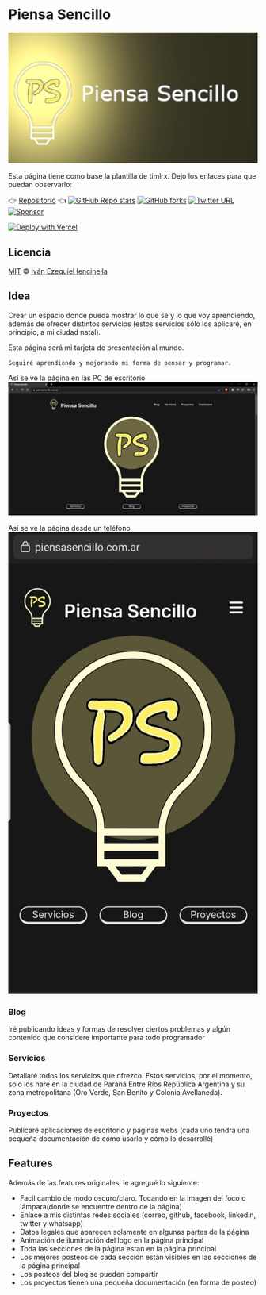# Piensa Sencillo

![blog-banner](/public/static/gallery/banner.webp)

Esta página tiene como base la plantilla de timlrx. Dejo los enlaces para que puedan observarlo:

:point_right: [Repositorio](https://tailwind-nextjs-starter-blog.vercel.app/) :point_left:
[![GitHub Repo stars](https://img.shields.io/github/stars/timlrx/tailwind-nextjs-starter-blog?style=social)](https://GitHub.com/timlrx/tailwind-nextjs-starter-blog/stargazers/)
[![GitHub forks](https://img.shields.io/github/forks/timlrx/tailwind-nextjs-starter-blog?style=social)](https://GitHub.com/timlrx/tailwind-nextjs-starter-blog/network/)
[![Twitter URL](https://img.shields.io/twitter/url?style=social&url=https%3A%2F%2Ftwitter.com%2Ftimlrxx)](https://twitter.com/timlrxx)
[![Sponsor](https://img.shields.io/static/v1?label=Sponsor&message=%E2%9D%A4&logo=GitHub&link=https://github.com/sponsors/timlrx)](https://github.com/sponsors/timlrx)

[![Deploy with Vercel](https://vercel.com/button)](https://vercel.com/new/git/external?repository-url=https://github.com/timlrx/tailwind-nextjs-starter-blog)

## Licencia

[MIT](https://github.com/iiencinella/blog-piensaSencillo/blob/master/LICENSE) © [Iván Ezequiel Iencinella](https://www.piensasencillo.com.ar)

## Idea

Crear un espacio donde pueda mostrar lo que sé y lo que voy aprendiendo, además de ofrecer distintos servicios (estos servicios sólo los aplicaré, en principio, a mi ciudad natal).

Esta página será mi tarjeta de presentación al mundo.

```text
Seguiré aprendiendo y mejorando mi forma de pensar y programar.
```

Así se vé la página en las PC de escritorio
![screenshot-desktop](/public/static/gallery/screenshot/screenshot-desktop.webp)

Así se ve la página desde un teléfono
![screenshot-desktop](/public/static/gallery/screenshot/screenshot-mobile.webp)

### Blog

Iré publicando ideas y formas de resolver ciertos problemas y algún contenido que considere importante para todo programador

### Servicios

Detallaré todos los servicios que ofrezco. Estos servicios, por el momento, solo los haré en la ciudad de Paraná Entre Ríos República Argentina y su zona metropolitana (Oro Verde, San Benito y Colonia Avellaneda).

### Proyectos

Publicaré aplicaciones de escritorio y páginas webs (cada uno tendrá una pequeña documentación de como usarlo y cómo lo desarrollé)

## Features

Además de las features originales, le agregué lo siguiente:

- Facil cambio de modo oscuro/claro. Tocando en la imagen del foco o lámpara(donde se encuentre dentro de la página)
- Enlace a mis distintas redes sociales (correo, github, facebook, linkedin, twitter y whatsapp)
- Datos legales que aparecen solamente en algunas partes de la página
- Animación de iluminación del logo en la página principal
- Toda las secciones de la página estan en la página principal
- Los mejores posteos de cada sección están visibles en las secciones de la página principal
- Los posteos del blog se pueden compartir
- Los proyectos tienen una pequeña documentación (en forma de posteo)

